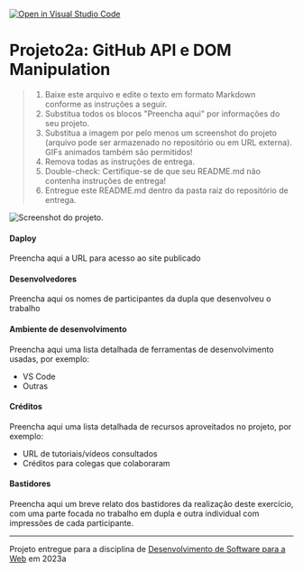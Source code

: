[![Open in Visual Studio Code](https://classroom.github.com/assets/open-in-vscode-718a45dd9cf7e7f842a935f5ebbe5719a5e09af4491e668f4dbf3b35d5cca122.svg)](https://classroom.github.com/online_ide?assignment_repo_id=10827173&assignment_repo_type=AssignmentRepo)
# Projeto2a: GitHub API e DOM Manipulation

> 1. Baixe este arquivo e edite o texto em formato Markdown conforme as instruções a seguir.
> 2. Substitua todos os blocos "Preencha aqui" por informações do seu projeto. 
> 3. Substitua a imagem por pelo menos um screenshot do projeto (arquivo pode ser armazenado no repositório ou em URL externa). GIFs animados também são permitidos!
> 4. Remova todas as instruções de entrega.
> 5. Double-check: Certifique-se de que seu README.md não contenha instruções de entrega!
> 6. Entregue este README.md dentro da pasta raiz do repositório de entrega. 

![Screenshot do projeto](https://mdswanson.com/static/chops-ux-step-4.png "Screenshot do projeto").


#### Daploy

Preencha aqui a URL para acesso ao site publicado


#### Desenvolvedores

Preencha aqui os nomes de participantes da dupla que desenvolveu o trabalho


#### Ambiente de desenvolvimento

Preencha aqui uma lista detalhada de ferramentas de desenvolvimento usadas, por exemplo:
- VS Code
- Outras

#### Créditos

Preencha aqui uma lista detalhada de recursos aproveitados no projeto, por exemplo:
- URL de tutoriais/vídeos consultados
- Créditos para colegas que colaboraram


#### Bastidores


Preencha aqui um breve relato dos bastidores da realização deste exercício, com uma parte focada no trabalho em dupla e outra individual com impressões de cada participante.



---
Projeto entregue para a disciplina de [Desenvolvimento de Software para a Web](http://github.com/andreainfufsm/elc1090-2023a) em 2023a
